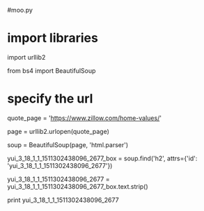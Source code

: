 #moo.py

# import libraries

import urllib2

from bs4 import BeautifulSoup

# specify the url

quote_page = 'https://www.zillow.com/home-values/'



page = urllib2.urlopen(quote_page)

soup = BeautifulSoup(page, 'html.parser')

yui_3_18_1_1_1511302438096_2677_box = soup.find('h2', attrs={'id': 'yui_3_18_1_1_1511302438096_2677'})

yui_3_18_1_1_1511302438096_2677 = yui_3_18_1_1_1511302438096_2677_box.text.strip()

print yui_3_18_1_1_1511302438096_2677

